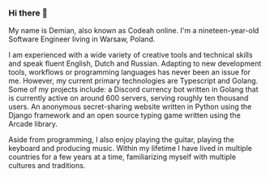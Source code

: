 ### Hi there 👋

My name is Demian, also known as Codeah online. I'm a nineteen-year-old Software Engineer living in Warsaw, Poland.

I am experienced with a wide variety of creative tools and technical skills and speak fluent English, Dutch and Russian. Adapting to new development tools, workflows or programming languages has never been an issue for me. However, my current primary technologies are Typescript and Golang. Some of my projects include: a Discord currency bot written in Golang that is currently active on around 600 servers, serving roughly ten thousand users. An anonymous secret-sharing website written in Python using the Django framework and an open source typing game written using the Arcade library.

Aside from programming, I also enjoy playing the guitar, playing the keyboard and producing music. Within my lifetime I have lived in multiple countries for a few years at a time, familiarizing myself with multiple cultures and traditions. 
